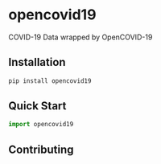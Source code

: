 # opencovid19

COVID-19 Data wrapped by OpenCOVID-19



## Installation

```bash
pip install opencovid19
```



## Quick Start

```python
import opencovid19
```



## Contributing



